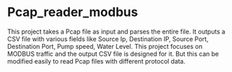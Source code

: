 # Pcap_reader_modbus
This project takes a Pcap file as input and parses the entire file. It outputs a CSV file with various fields like Source Ip, Destination IP, Source Port,
Destination Port, Pump speed, Water Level. This project focuses on MODBUS traffic and the output CSV file is designed for it.
But this can be modified easily to read Pcap files with different protocol data.

